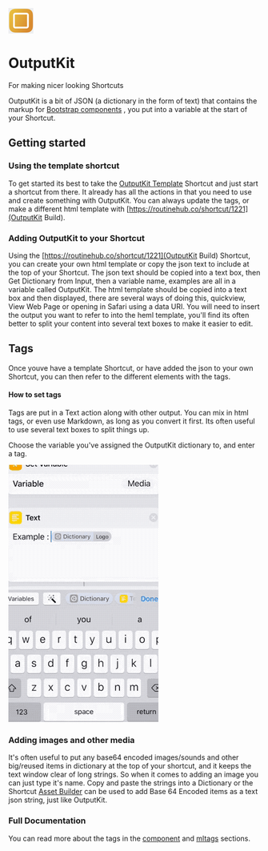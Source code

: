 ![](https://github.com/nturpin0/OutputKit/raw/master/Images/OutputKit%20Logo%20No%20Message.png)
# OutputKit
For making nicer looking Shortcuts


OutputKit is a bit of JSON (a dictionary in the form of text) that contains the markup for [Bootstrap components](https://getbootstrap.com/docs/4.0/components/alerts/)  , you put into a variable at the start of your Shortcut.


## Getting started

### Using the template shortcut
To get started its best to take the [OutputKit Template](https://routinehub.co/shortcut/1220) Shortcut and just start a shortcut from there. It already has all the actions in that you need to use and create something with OutputKit. You can always update the tags, or make a different html template with [https://routinehub.co/shortcut/1221](OutputKit Build).


### Adding OutputKit to your Shortcut
Using the [https://routinehub.co/shortcut/1221](OutputKit Build) Shortcut, you can create your own html template or copy the json text to include at the top of your Shortcut. The json text should be copied into a text box, then Get Dictionary from Input, then a variable name, examples are all in a variable called OutputKit. 
The html template should be copied into a text box and then displayed, there are several ways of doing this, quickview, View Web Page or opening in Safari using a data URI. You will need to insert the output you want to refer to into the heml template, you'll find its often better to split your content into several text boxes to make it easier to edit.


## Tags
Once youve have a template Shortcut, or have added the json to your own Shortcut, you can then refer to the different elements with the tags.


#### How to set tags
Tags are put in a Text action along with other output. You can mix in html tags, or even use Markdown, as long as you convert it first. Its often useful to use several text boxes to split things up.

Choose the variable you've assigned the OutputKit dictionary to, and enter a tag.

![](https://github.com/nturpin0/OutputKit/raw/master/Images/OKDIctionary.gif) 


### Adding images and other media
It's often useful to put any base64 encoded images/sounds and other big/reused items in dictionary at the top of your shortcut, and it keeps the text window clear of long strings. So when it comes to adding an image you can just type it's name.
Copy and paste the strings into a Dictionary or the Shortcut [Asset Builder](https://routinehub.co/shortcut/1760) can be used to add Base 64 Encoded items as a text json string, just like OutputKit.


### Full Documentation
You can read more about the tags in the [component](components.md) and [mltags](mltags.md) sections.
